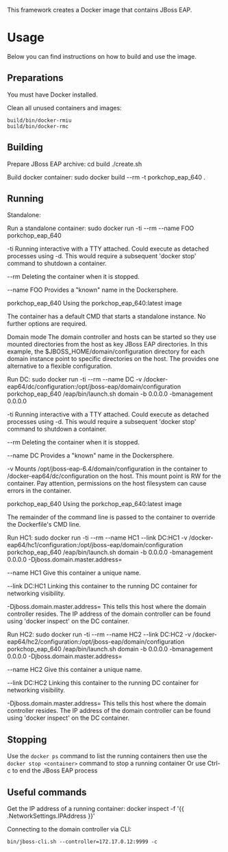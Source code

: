 This framework creates a Docker image that contains JBoss EAP.

# Usage

Below you can find instructions on how to build and use the image.

## Preparations

You must have Docker installed. 

Clean all unused containers and images: 

	build/bin/docker-rmiu
	build/bin/docker-rmc

## Building

Prepare JBoss EAP archive:
	cd build
	./create.sh

Build docker container:
	sudo docker build --rm -t porkchop_eap_640 .

## Running

Standalone:

Run a standalone container:
	sudo docker run -ti --rm --name FOO porkchop_eap_640

-ti
Running interactive with a TTY attached.  Could execute as detached processes using -d.  This would require a subsequent 'docker stop' command to shutdown a container.

--rm
Deleting the container when it is stopped.

--name FOO
Provides a "known" name in the Dockersphere.

porkchop_eap_640
Using the porkchop_eap_640:latest image

The container has a default CMD that starts a standalone instance.  No further options are required.


Domain mode
The domain controller and hosts can be started so they use mounted directories from the host as key JBoss EAP directories.
In this example, the $JBOSS_HOME/domain/configuration directory for each domain instance point to specific directories on the host.
The provides one alternative to a flexible configuration.

Run DC:
	sudo docker run -ti --rm --name DC -v /docker-eap64/dc/configuration:/opt/jboss-eap/domain/configuration porkchop_eap_640 /eap/bin/launch.sh domain -b 0.0.0.0 -bmanagement 0.0.0.0

-ti
Running interactive with a TTY attached.  Could execute as detached processes using -d.  This would require a subsequent 'docker stop' command to shutdown a container.

--rm
Deleting the container when it is stopped.

--name DC
Provides a "known" name in the Dockersphere.

-v
Mounts /opt/jboss-eap-6.4/domain/configuration in the container to /docker-eap64/dc/configuration on the host.  This mount point is RW for the container.  Pay attention, permissions on the host filesystem can cause errors in the container.

porkchop_eap_640
Using the porkchop_eap_640:latest image

The remainder of the command line is passed to the container to override the Dockerfile's CMD line.


Run HC1:
	sudo docker run -ti --rm --name HC1 --link DC:HC1 -v /docker-eap64/hc1/configuration:/opt/jboss-eap/domain/configuration porkchop_eap_640 /eap/bin/launch.sh domain -b 0.0.0.0 -bmanagement 0.0.0.0 -Djboss.domain.master.address=<IPofDC>

--name HC1
Give this container a unique name.

--link DC:HC1
Linking this container to the running DC container for networking visibility.

-Djboss.domain.master.address=<IPofDC>
This tells this host where the domain controller resides.  The IP address of the domain controller can be found using 'docker inspect' on the DC container.


Run HC2:
	sudo docker run -ti --rm --name HC2 --link DC:HC2 -v /docker-eap64/hc2/configuration:/opt/jboss-eap/domain/configuration porkchop_eap_640 /eap/bin/launch.sh domain -b 0.0.0.0 -bmanagement 0.0.0.0 -Djboss.domain.master.address=<IPofDC>

--name HC2
Give this container a unique name.

--link DC:HC2
Linking this container to the running DC container for networking visibility.

-Djboss.domain.master.address=<IPofDC>
This tells this host where the domain controller resides.  The IP address of the domain controller can be found using 'docker inspect' on the DC container.

## Stopping

Use the `docker ps` command to list the running containers then use the `docker stop <container>` command to stop a running container
Or use Ctrl-c to end the JBoss EAP process

## Useful commands

Get the IP address of a running container:
    docker inspect -f '{{ .NetworkSettings.IPAddress }}' <container-name or ID>

Connecting to the domain controller via CLI:

    bin/jboss-cli.sh --controller=172.17.0.12:9999 -c
